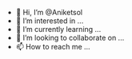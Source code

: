 - 👋 Hi, I’m @Aniketsol
- 👀 I’m interested in ...
- 🌱 I’m currently learning ...
- 💞️ I’m looking to collaborate on ...
- 📫 How to reach me ...

<!---
Aniketsol/Aniketsol is a ✨ special ✨ repository because its `README.md` (this file) appears on your GitHub profile.
You can click the Preview link to take a look at your changes.
--->
